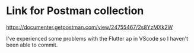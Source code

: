 # Link for Postman collection 
https://documenter.getpostman.com/view/24755467/2s8YzMXk2W

I've experienced some problems with the Flutter ap in VScode so I haven't been able to commit.
